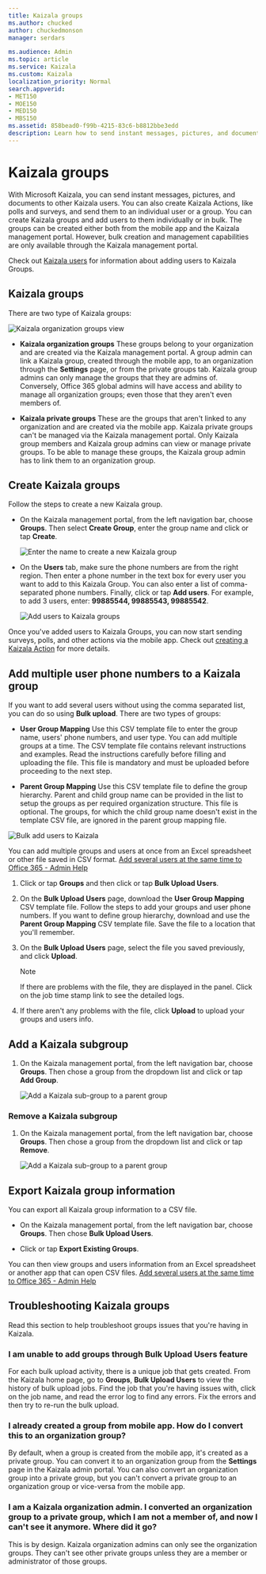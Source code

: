 ```yaml
---
title: Kaizala groups
ms.author: chucked
author: chuckedmonson
manager: serdars

ms.audience: Admin
ms.topic: article
ms.service: Kaizala
ms.custom: Kaizala
localization_priority: Normal
search.appverid:
- MET150
- MOE150
- MED150
- MBS150
ms.assetid: 858bead0-f99b-4215-83c6-b8812bbe3edd
description: Learn how to send instant messages, pictures, and documents to groups of Kaizala users.
---
```


# Kaizala groups

With Microsoft Kaizala, you can send instant messages, pictures, and documents to other Kaizala users. You can also create Kaizala Actions, like polls and surveys, and send them to an individual user or a group. You can create Kaizala groups and add users to them individually or in bulk. The groups can be created either both from the mobile app and the Kaizala management portal. However, bulk creation and management capabilities are only available through the Kaizala management portal.
  
Check out [Kaizala users](users.md) for information about adding users to Kaizala Groups. 
  
## Kaizala groups

There are two type of Kaizala groups:
  
![Kaizala organization groups view](media/c05e9bd2-05cb-4178-a44a-053e01db36bc.png)
  
- **Kaizala organization groups** These groups belong to your organization and are created via the Kaizala management portal. A group admin can link a Kaizala group, created through the mobile app, to an organization through the **Settings** page, or from the private groups tab. Kaizala group admins can only manage the groups that they are admins of. Conversely, Office 365 global admins will have access and ability to manage all organization groups; even those that they aren't even members of.
    
- **Kaizala private groups** These are the groups that aren't linked to any organization and are created via the mobile app. Kaizala private groups can't be managed via the Kaizala management portal. Only Kaizala group members and Kaizala group admins can view or manage private groups. To be able to manage these groups, the Kaizala group admin has to link them to an organization group. 
    
## Create Kaizala groups

Follow the steps to create a new Kaizala group.
  
- On the Kaizala management portal, from the left navigation bar, choose **Groups**. Then select **Create Group**, enter the group name and click or tap **Create**. 
    
    ![Enter the name to create a new Kaizala group](media/f913453e-6a66-45bd-a51c-114ebf5be0d7.png)
  
- On the **Users** tab, make sure the phone numbers are from the right region. Then enter a phone number in the text box for every user you want to add to this Kaizala Group. You can also enter a list of comma-separated phone numbers. Finally, click or tap **Add users**. For example, to add 3 users, enter: **99885544, 99885543, 99885542**. 
    
    ![Add users to Kaizala groups](media/d71f75ba-24bb-443c-8cfe-f46a4c95d9b3.png)
  
Once you've added users to Kaizala Groups, you can now start sending surveys, polls, and other actions via the mobile app. Check out [creating a Kaizala Action](actions.md) for more details. 
  
## Add multiple user phone numbers to a Kaizala group

If you want to add several users without using the comma separated list, you can do so using **Bulk upload**. There are two types of groups: 
  
- **User Group Mapping** Use this CSV template file to enter the group name, users' phone numbers, and user type. You can add multiple groups at a time. The CSV template file contains relevant instructions and examples. Read the instructions carefully before filling and uploading the file. This file is mandatory and must be uploaded before proceeding to the next step. 
    
- **Parent Group Mapping** Use this CSV template file to define the group hierarchy. Parent and child group name can be provided in the list to setup the groups as per required organization structure. This file is optional. The groups, for which the child group name doesn't exist in the template CSV file, are ignored in the parent group mapping file. 
    
![Bulk add users to Kaizala](media/8f4f5b63-ae6e-4aac-959f-a9022612a058.png)
  
You can add multiple groups and users at once from an Excel spreadsheet or other file saved in CSV format. [Add several users at the same time to Office 365 - Admin Help](https://support.office.com/article/1f5767ed-e717-4f24-969c-6ea9d412ca88#__toc316652088)
  
1. Click or tap **Groups** and then click or tap **Bulk Upload Users**. 
    
2. On the **Bulk Upload Users** page, download the **User Group Mapping** CSV template file. Follow the steps to add your groups and user phone numbers. If you want to define group hierarchy, download and use the **Parent Group Mapping** CSV template file. Save the file to a location that you'll remember. 
    
3. On the **Bulk Upload Users** page, select the file you saved previously, and click **Upload**. 
    
    > [!NOTE]
    > If there are problems with the file, they are displayed in the panel. Click on the job time stamp link to see the detailed logs. 
  
4. If there aren't any problems with the file, click **Upload** to upload your groups and users info. 
    
## Add a Kaizala subgroup

1. On the Kaizala management portal, from the left navigation bar, choose **Groups**. Then chose a group from the dropdown list and click or tap **Add Group**. 
    
    ![Add a Kaizala  sub-group to a parent group](media/890765a2-9e2e-409f-88fa-0e478dfeb0c6.png)
  
### Remove a Kaizala subgroup

1. On the Kaizala management portal, from the left navigation bar, choose **Groups**. Then chose a group from the dropdown list and click or tap **Remove**. 
    
    ![Add a Kaizala  sub-group to a parent group](media/890765a2-9e2e-409f-88fa-0e478dfeb0c6.png)
  
## Export Kaizala group information

You can export all Kaizala group information to a CSV file.
  
- On the Kaizala management portal, from the left navigation bar, choose **Groups**. Then chose **Bulk Upload Users**. 
    
- Click or tap **Export Existing Groups**. 
    
You can then view groups and users information from an Excel spreadsheet or another app that can open CSV files. [Add several users at the same time to Office 365 - Admin Help](https://support.office.com/article/1f5767ed-e717-4f24-969c-6ea9d412ca88#__toc316652088)
  
## Troubleshooting Kaizala groups

Read this section to help troubleshoot groups issues that you're having in Kaizala.
  
### I am unable to add groups through Bulk Upload Users feature

For each bulk upload activity, there is a unique job that gets created. From the Kaizala home page, go to **Groups**, **Bulk Upload Users** to view the history of bulk upload jobs. Find the job that you're having issues with, click on the job name, and read the error log to find any errors. Fix the errors and then try to re-run the bulk upload. 
  
### I already created a group from mobile app. How do I convert this to an organization group?

By default, when a group is created from the mobile app, it's created as a private group. You can convert it to an organization group from the **Settings** page in the Kaizala admin portal. You can also convert an organization group into a private group, but you can't convert a private group to an organization group or vice-versa from the mobile app. 
  
### I am a Kaizala organization admin. I converted an organization group to a private group, which I am not a member of, and now I can't see it anymore. Where did it go?

This is by design. Kaizala organization admins can only see the organization groups. They can't see other private groups unless they are a member or administrator of those groups.
  

